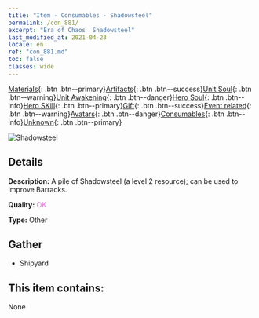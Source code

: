 ```yaml
---
title: "Item - Consumables - Shadowsteel"
permalink: /con_881/
excerpt: "Era of Chaos  Shadowsteel"
last_modified_at: 2021-04-23
locale: en
ref: "con_881.md"
toc: false
classes: wide
---
```

 [Materials](/Items/){: .btn .btn--primary}[Artifacts](/Items/Artifacts/){: .btn .btn--success}[Unit Soul](/Items/UnitSoul/){: .btn .btn--warning}[Unit Awakening](/Items/UnitAwakening/){: .btn .btn--danger}[Hero Soul](/Items/HeroSoul/){: .btn .btn--info}[Hero SKill](/Items/HeroSkill/){: .btn .btn--primary}[Gift](/Items/Gift/){: .btn .btn--success}[Event related](/Items/Events/){: .btn .btn--warning}[Avatars](/Items/Avatars/){: .btn .btn--danger}[Consumables](/Items/Consumables/){: .btn .btn--info}[Unknown](/Items/Unknown/){: .btn .btn--primary}

 ![Shadowsteel](/images/t/i_114.png)

## Details
 **Description:** A pile of Shadowsteel (a level 2 resource); can be used to improve Barracks.

 **Quality:** <span style="color: #DA70D6">OK</span>

 **Type:** Other

## Gather

*    Shipyard 

## This item contains:

  None

